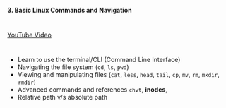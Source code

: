 **3. Basic Linux Commands and Navigation**
#
[YouTube Video](https://www.youtube.com/watch?v=GtxGxAdI_rI)
#
- Learn to use the terminal/CLI (Command Line Interface)
- Navigating the file system (`cd`, `ls`, `pwd`)
- Viewing and manipulating files (`cat`, `less`, `head`, `tail`, `cp`, `mv`, `rm`, `mkdir`, `rmdir`)
- Advanced commands and references `chvt`, **inodes**, 
- Relative path v/s absolute path
